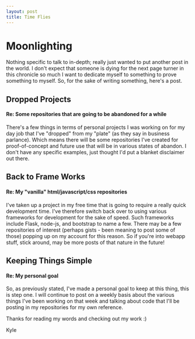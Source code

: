 ```yaml
---
layout: post
title: Time Flies
---
```


# Moonlighting

Nothing specific to talk to in-depth; really just wanted to put another post in the world.  I don't expect that someone is dying for the next page turner in this chronicle so much I want to dedicate myself to something to prove something to myself.  So, for the sake of writing something, here's a post.

## Dropped Projects
#### Re: Some repositories that are going to be abandoned for a while

There's a few things in terms of personal projects I was working on for my day job that I've "dropped" from my "plate" (as they say in business parlance).  Which means there will be some repositories I've created for proof-of-concept and future use that will be in various states of abandon.  I don't have any specific examples, just thought I'd put a blanket disclaimer out there.

## Back to Frame Works
#### Re: My "vanilla" html/javascript/css repositories

I've taken up a project in my free time that is going to require a really quick development time.  I've therefore switch back over to using various frameworks for development for the sake of speed.  Such frameworks include Flask, node-js, and bootstrap to name a few.  There may be a few repositories of interest (perhaps gists - been meaning to post some of those) popping up on my account for this reason.  So if you're into webapp stuff, stick around, may be more posts of that nature in the future!

## Keeping Things Simple
#### Re: My personal goal

So, as previously stated, I've made a personal goal to keep at this thing, this is step one.  I will continue to post on a weekly basis about the various things I've been working on that week and talking about code that I'll be posting in my repositories for my own reference.

Thanks for reading my words and checking out my work :)

Kyle
